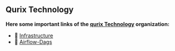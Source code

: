 ## Qurix Technology 


**Here some important links of the [qurix Technology](https://www.qurix.tech/) organization:**

- 🔨 [Infrastructure](https://github.com/qurixtechnology/infrastructure)
- 🌊 [Airflow-Dags](https://github.com/qurixtechnology/airflow-dags)

